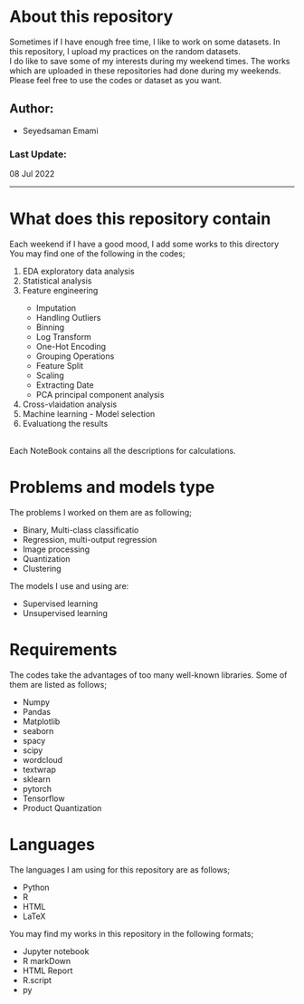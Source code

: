 # About this repository
Sometimes if I have enough free time, I like to work on some datasets. In this repository, I upload my practices on the random datasets.
<br>
I do like to save some of my interests during my weekend times.
The works which are uploaded in these repositories had done during my weekends.
Please feel free to use the codes or dataset as you want.
<br>

## Author:
* Seyedsaman Emami

### Last Update:
08 Jul 2022

<hr>

# What does this repository contain 
Each weekend if I have a good mood, I add some works to this directory
</br>
You may find one of the following in the codes;
<ol>
<li> EDA exploratory data analysis </li>
<li> Statistical analysis </li>
<li> Feature engineering </li>
    <ul>
      <li> Imputation </li>
      <li> Handling Outliers</li>
      <li> Binning</li>
      <li> Log Transform </li>
      <li> One-Hot Encoding </li>
      <li> Grouping Operations </li>
      <li> Feature Split </li>
      <li> Scaling </li>
      <li> Extracting Date </li>
      <li> PCA principal component analysis </li>
    </ul>
<li> Cross-vlaidation analysis </li>
<li> Machine learning - Model selection </li>
<li> Evaluationg the results </li>
</ol>
</br>
Each NoteBook contains all the descriptions for calculations.
</br>

# Problems and models type

The problems I worked on them are as following;
    <ul>
        <li> Binary, Multi-class classificatio </li>
        <li> Regression, multi-output regression </li>
        <li> Image processing </li>
        <li> Quantization </li>
        <li> Clustering </li>
    </ul>
The models I use and using are:
    <ul>
        <li> Supervised learning </li>
        <li> Unsupervised learning </li>
    </ul>

# Requirements
The codes take the advantages of too many well-known libraries. Some of them are listed as follows;
    <ul>
        <li> Numpy </li>
        <li> Pandas</li>
        <li> Matplotlib</li>
        <li> seaborn </li>
        <li> spacy </li>
        <li> scipy </li>
        <li> wordcloud </li>
        <li> textwrap </li>
        <li> sklearn</li>
        <li> pytorch </li>
        <li> Tensorflow </li>
        <li> Product Quantization </li>
    </ul>

# Languages 
The languages I am using for this repository are as follows;
    <ul>
        <li> Python </li>
        <li> R</li>
        <li> HTML</li>
        <li> LaTeX </li>
    </ul>
    
You may find my works in this repository in the following formats;
    <ul>
        <li> Jupyter notebook  </li>
        <li> R markDown</li>
        <li> HTML Report</li>
        <li> R.script</li>
        <li> py </li>
    </ul>
